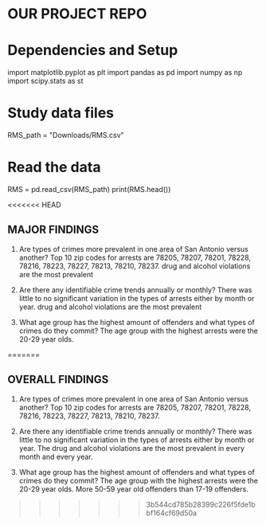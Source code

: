 # OUR PROJECT REPO
# Dependencies and Setup
import matplotlib.pyplot as plt
import pandas as pd
import numpy as np
import scipy.stats as st
# Study data files
RMS_path = "Downloads/RMS.csv"
# Read the data
RMS = pd.read_csv(RMS_path)
print(RMS.head())

<<<<<<< HEAD
## MAJOR FINDINGS
1. Are types of crimes more prevalent in one area of San Antonio versus another?
    Top 10 zip codes for arrests are 78205, 78207, 78201, 78228, 78216, 78223, 78227, 78213, 78210, 78237.
    drug and alcohol violations are the most prevalent

2. Are there any identifiable crime trends annually or monthly? 
    There was little to no significant variation in the types of arrests either by month or year.
    drug and alcohol violations are the most prevalent
    
3. What age group has the highest amount of offenders and what types of crimes do they commit?
    The age group with the highest arrests were the 20-29 year olds.

=======
## OVERALL FINDINGS
1. Are types of crimes more prevalent in one area of San Antonio versus another?
  Top 10 zip codes for arrests are 78205, 78207, 78201, 78228, 78216, 78223, 78227, 78213, 78210, 78237.
  
2. Are there any identifiable crime trends annually or monthly? 
  There was little to no significant variation in the types of arrests either by month or year. 
  The drug and alcohol violations are the most prevalent in every month and every year. 
  
3. What age group has the highest amount of offenders and what types of crimes do they commit?
  The age group with the highest arrests were the 20-29 year olds.
  More 50-59 year old offenders than 17-19 offenders.
  
>>>>>>> 3b544cd785b28399c226f5fde1bbf164cf69d50a
